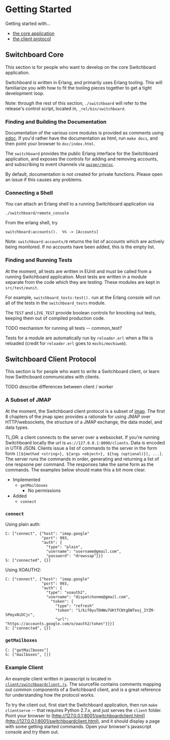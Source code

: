 # Getting Started

Getting started with...

- [the core application](#markdown-header-switchboard-core)
- [the client protocol](#markdown-header-switchboard-client-protocol)

## Switchboard Core

This section is for people who want to develop on the core Switchboard
application.

Switchboard is written in Erlang, and primarily uses Erlang tooling. This
will familiarize you with how to fit the tooling pieces together to get
a tight development loop.

Note: through the rest of this section, `./switchboard` will refer
to the release's control script, located in, `_rel/bin/switchboard`.

### Finding and Building the Documentation

Documentation of the various core modules is provided as comments
using [edoc](http://www.erlang.org/doc/apps/edoc/chapter.html). If
you'd rather have the documentation as html, run `make docs`, and then
point your browser to `doc/index.html`.

The `switchboard` provides the public Erlang interface for the
Switchboard application, and exposes the controls for adding and
removing accounts, and subscribing to event channels via
[`uwiger/gproc`](https://github.com/uwiger/gproc).

By default, documentation is not created for private functions.
Please open an issue if this causes any problems.

### Connecting a Shell

You can attach an Erlang shell to a running Switchboard application via

    ./switchboard/remote_console

From the erlang shell, try

    switchboard:accounts().  %% -> [Accounts]

Note: `switchboard:accounts/0` returns the list of accounts which
are actively being monitored. If no accounts have been added, this
is the empty list.

### Finding and Running Tests

At the moment, all tests are written in EUnit and must be called
from a running Switchboard application. Most tests are written in
a module separate from the code which they are testing. These
modules are kept in `src/test/eunit`.

For example, `switchboard_tests:test().` run at the Erlang console
will run all of the tests in the `switchboard_tests` module.

The `TEST` and `LIVE_TEST` provide boolean controls for knocking
out tests, keeping them out of compiled production code.

TODO mechanism for running all tests -- common_test?

Tests for a module are automatically run by `reloader.erl` when a file
is reloaded (credit for `reloader.erl` goes to `mochi/mochiweb`).

## Switchboard Client Protocol

This section is for people who want to write a Switchboard client, or
learn how Swithcboard communicates with clients.

TODO describe differences between client / worker

### A Subset of JMAP

At the moment, the Switchboard client protocol is a subset of
[jmap](http://jmap.io). The first 8 chapters of the jmap spec provides
a rationale for using JMAP over HTTP/websockets, the structure
of a JMAP exchange, the data model, and data types.

TL;DR: a client connects to the server over a websocket.  If
you're running Switchboard locally the url is
`ws://127.0.0.1:8000/clients`. Data is encoded in UTF8 JSON.  Clients
issue a list of commands to the server in the form form
`[[${method <string>}, ${args <object>}, ${tag (optional)}], ...]`.
The server runs the commands in order, generating and returning
a list of one respsone per command. The responses take the same
form as the commands. The examples below should make this a
bit more clear.


- Implemented
    - `getMailboxes`
	    - No permissions
- Added
    - `connect`

### `connect`

Using plain auth:

    C: ["connect", {"host": "imap.google"
                    "port": 993,
					"auth": {
					  "type": "plain",
					  "username": "username@gmail.com",
					  "password": "drowssap"}}]
    S: ["connected", {}]

Using XOAUTH2:

    C: ["connect", {"host": "imap.google"
                    "port": 993,
					"auth": {
					  "type": "xoauth2",
					  "username": "dispatchonme@gmail.com",
					    "token": {
						  "type": "refresh"
					      "token": "1/kif0yuTDHWu7UKtTCNtgDWTeoj_IYZM-SPmyxNiDCjc",
					      "url": "https://accounts.google.com/o/oauth2/token"}}}]
    S: ["connected", {}]


### `getMailboxes`

    C: ["getMailboxes"]
    S: ["mailboxes", []]

### Example Client

An example client written in javascript is located in
[`client/switchboardclient.js`](../client/switchboardclient.js). The
sourcefile contains comments mapping out common components of a
Switchboard client, and is a great reference for understanding how the
protocol works.

To try the client out, first start the Switchboard application, then
run `make clientserve` -- that requires Python 2.7.x, and just serves
the `client` folder. Point your browser to
[http://127.0.0.1:8001/switchboardclient.html](http://127.0.0.1:8001/switchboardclient.html),
and it should display a page with some getting started commands. Open
your browser's javascript console and try them out.
